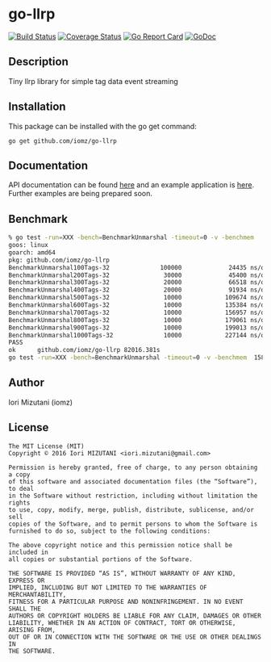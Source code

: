 go-llrp
==========


[![Build Status](https://travis-ci.org/iomz/go-llrp.svg?branch=master)](https://travis-ci.org/iomz/go-llrp)
[![Coverage Status](https://coveralls.io/repos/iomz/go-llrp/badge.svg?branch=master)](https://coveralls.io/github/iomz/go-llrp?branch=master)
[![Go Report Card](https://goreportcard.com/badge/github.com/iomz/go-llrp)](https://goreportcard.com/report/github.com/iomz/go-llrp)
[![GoDoc](https://godoc.org/github.com/iomz/go-llrp?status.svg)](http://godoc.org/github.com/iomz/go-llrp)

Description
-----------

Tiny llrp library for simple tag data event streaming

Installation
------------

This package can be installed with the go get command:

    go get github.com/iomz/go-llrp

Documentation
-------------

API documentation can be found [here](http://godoc.org/github.com/iomz/go-llrp)
and an example application is [here](https://github.com/iomz/gologir).
Further examples are being prepared soon.

Benchmark
---------

```bash
% go test -run=XXX -bench=BenchmarkUnmarshal -timeout=0 -v -benchmem
goos: linux
goarch: amd64
pkg: github.com/iomz/go-llrp
BenchmarkUnmarshal100Tags-32              100000             24435 ns/op            7344 B/op        114 allocs/op
BenchmarkUnmarshal200Tags-32               30000             45400 ns/op           14696 B/op        223 allocs/op
BenchmarkUnmarshal300Tags-32               20000             66518 ns/op           22616 B/op        335 allocs/op
BenchmarkUnmarshal400Tags-32               20000             91934 ns/op           29904 B/op        446 allocs/op
BenchmarkUnmarshal500Tags-32               10000            109674 ns/op           37256 B/op        555 allocs/op
BenchmarkUnmarshal600Tags-32               10000            135384 ns/op           45368 B/op        669 allocs/op
BenchmarkUnmarshal700Tags-32               10000            156957 ns/op           52976 B/op        779 allocs/op
BenchmarkUnmarshal800Tags-32               10000            179061 ns/op           59816 B/op        887 allocs/op
BenchmarkUnmarshal900Tags-32               10000            199013 ns/op           67928 B/op       1001 allocs/op
BenchmarkUnmarshal1000Tags-32              10000            227144 ns/op           75536 B/op       1111 allocs/op
PASS
ok      github.com/iomz/go-llrp 82016.381s
go test -run=XXX -bench=BenchmarkUnmarshal -timeout=0 -v -benchmem  158855.53s user 671.25s system 194% cpu 22:46:57.00 total
```

Author
------

Iori Mizutani (iomz)

License
-------

```
The MIT License (MIT)
Copyright © 2016 Iori MIZUTANI <iori.mizutani@gmail.com>

Permission is hereby granted, free of charge, to any person obtaining a copy
of this software and associated documentation files (the “Software”), to deal
in the Software without restriction, including without limitation the rights
to use, copy, modify, merge, publish, distribute, sublicense, and/or sell
copies of the Software, and to permit persons to whom the Software is
furnished to do so, subject to the following conditions:

The above copyright notice and this permission notice shall be included in
all copies or substantial portions of the Software.

THE SOFTWARE IS PROVIDED “AS IS”, WITHOUT WARRANTY OF ANY KIND, EXPRESS OR
IMPLIED, INCLUDING BUT NOT LIMITED TO THE WARRANTIES OF MERCHANTABILITY,
FITNESS FOR A PARTICULAR PURPOSE AND NONINFRINGEMENT. IN NO EVENT SHALL THE
AUTHORS OR COPYRIGHT HOLDERS BE LIABLE FOR ANY CLAIM, DAMAGES OR OTHER
LIABILITY, WHETHER IN AN ACTION OF CONTRACT, TORT OR OTHERWISE, ARISING FROM,
OUT OF OR IN CONNECTION WITH THE SOFTWARE OR THE USE OR OTHER DEALINGS IN
THE SOFTWARE.
```
